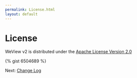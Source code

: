 ```yaml
---
permalink: License.html
layout: default
---
```


License
==

<!-- TEMPLATE START -->

WeView v2 is distributed under the [Apache License Version 2.0](LICENSE)

{% gist 6504689 %}

<!-- TEMPLATE END -->

Next\: [Change Log](CHANGELOG.html)